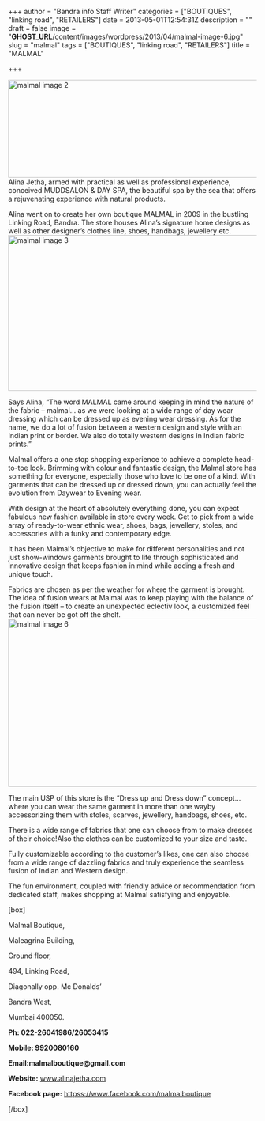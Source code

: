 +++
author = "Bandra info Staff Writer"
categories = ["BOUTIQUES", "linking road", "RETAILERS"]
date = 2013-05-01T12:54:31Z
description = ""
draft = false
image = "__GHOST_URL__/content/images/wordpress/2013/04/malmal-image-6.jpg"
slug = "malmal"
tags = ["BOUTIQUES", "linking road", "RETAILERS"]
title = "MALMAL"

+++


<p><a href="https://i0.wp.com/bandra.info/wp-content/uploads/2013/04/malmal-image-2.jpg?ssl=1"><img loading="lazy" class="size-full wp-image-1186 aligncenter" alt="malmal image 2" src="https://i0.wp.com/bandra.info/wp-content/uploads/2013/04/malmal-image-2.jpg?resize=596%2C198&#038;ssl=1" width="596" height="198" srcset="https://i0.wp.com/bandra.info/wp-content/uploads/2013/04/malmal-image-2.jpg?w=596&amp;ssl=1 596w, https://i0.wp.com/bandra.info/wp-content/uploads/2013/04/malmal-image-2.jpg?resize=300%2C99&amp;ssl=1 300w" sizes="(max-width: 596px) 100vw, 596px" data-recalc-dims="1" /></a>Alina Jetha, armed with practical as well as professional experience, conceived MUDDSALON &amp; DAY SPA, the beautiful spa by the sea that offers a rejuvenating experience with natural products.</p>
<p>Alina went on to create her own boutique MALMAL in 2009 in the bustling Linking Road, Bandra. The store houses Alina’s signature home designs as well as other designer’s clothes line, shoes, handbags, jewellery etc.<a href="https://i0.wp.com/bandra.info/wp-content/uploads/2013/04/malmal-image-3.jpg?ssl=1"><img loading="lazy" class="size-full wp-image-1187 aligncenter" alt="malmal image 3" src="https://i0.wp.com/bandra.info/wp-content/uploads/2013/04/malmal-image-3.jpg?resize=598%2C315&#038;ssl=1" width="598" height="315" srcset="https://i0.wp.com/bandra.info/wp-content/uploads/2013/04/malmal-image-3.jpg?w=598&amp;ssl=1 598w, https://i0.wp.com/bandra.info/wp-content/uploads/2013/04/malmal-image-3.jpg?resize=300%2C158&amp;ssl=1 300w" sizes="(max-width: 598px) 100vw, 598px" data-recalc-dims="1" /></a></p>
<p>Says Alina, “The word MALMAL came around keeping in mind the nature of the fabric – malmal… as we were looking at a wide range of day wear dressing which can be dressed up as evening wear dressing. As for the name, we do a lot of fusion between a western design and style with an Indian print or border. We also do totally western designs in Indian fabric prints.”</p>
<p>Malmal offers a one stop shopping experience to achieve a complete head-to-toe look. Brimming with colour and fantastic design, the Malmal store has something for everyone, especially those who love to be one of a kind. With garments that can be dressed up or dressed down, you can actually feel the evolution from Daywear to Evening wear.</p>
<p>With design at the heart of absolutely everything done, you can expect fabulous new fashion available in store every week. Get to pick from a wide array of ready-to-wear ethnic wear, shoes, bags, jewellery, stoles, and accessories with a funky and contemporary edge.</p>
<p>It has been Malmal’s objective to make for different personalities and not just show-windows garments brought to life through sophisticated and innovative design that keeps fashion in mind while adding a fresh and unique touch.</p>
<p>Fabrics are chosen as per the weather for where the garment is brought. The idea of fusion wears at Malmal was to keep playing with the balance of the fusion itself – to create an unexpected eclectiv look, a customized feel that can never be got off the shelf.<a href="https://i0.wp.com/bandra.info/wp-content/uploads/2013/04/malmal-image-6.jpg?ssl=1"><img loading="lazy" class="size-full wp-image-1188 aligncenter" alt="malmal image 6" src="https://i0.wp.com/bandra.info/wp-content/uploads/2013/04/malmal-image-6.jpg?resize=596%2C340&#038;ssl=1" width="596" height="340" srcset="https://i0.wp.com/bandra.info/wp-content/uploads/2013/04/malmal-image-6.jpg?w=596&amp;ssl=1 596w, https://i0.wp.com/bandra.info/wp-content/uploads/2013/04/malmal-image-6.jpg?resize=300%2C171&amp;ssl=1 300w" sizes="(max-width: 596px) 100vw, 596px" data-recalc-dims="1" /></a></p>
<p>The main USP of this store is the “Dress up and Dress down” concept… where you can wear the same garment in more than one wayby accessorizing them with stoles, scarves, jewellery, handbags, shoes, etc.</p>
<p>There is a wide range of fabrics that one can choose from to make dresses of their choice!Also the clothes can be customized to your size and taste.</p>
<p>Fully customizable according to the customer’s likes, one can also choose from a wide range of dazzling fabrics and truly experience the seamless fusion of Indian and Western design.</p>
<p>The fun environment, coupled with friendly advice or recommendation from dedicated staff, makes shopping at Malmal satisfying and enjoyable.</p>
<p>[box]</p>
<p>Malmal Boutique,</p>
<p>Maleagrina Building,</p>
<p>Ground floor,</p>
<p>494, Linking Road,</p>
<p>Diagonally opp. Mc Donalds’</p>
<p>Bandra West,</p>
<p>Mumbai 400050.</p>
<p><b>Ph: 022-26041986/26053415</b></p>
<p><b>Mobile: 9920080160</b></p>
<p><b>Email:malmalboutique@gmail.com</b></p>
<p><b>Website:</b> <a href="https://www.alinajetha.com/">www.alinajetha.com</a></p>
<p><b>Facebook page:</b> <a href="httpss://www.facebook.com/malmalboutique">httpss://www.facebook.com/malmalboutique</a></p>
<p>[/box]</p>



